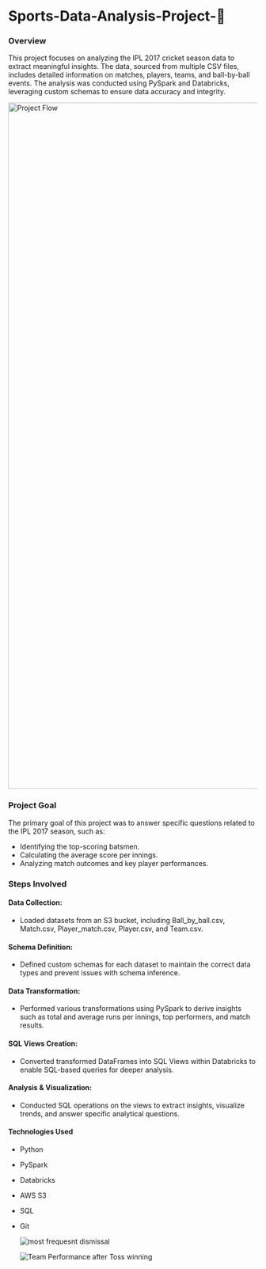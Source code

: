 # Sports-Data-Analysis-Project-🏏

### Overview
This project focuses on analyzing the IPL 2017 cricket season data to extract meaningful insights. The data, sourced from multiple CSV files, includes detailed information on matches, players, teams, and ball-by-ball events. The analysis was conducted using PySpark and Databricks, leveraging custom schemas to ensure data accuracy and integrity.

<img width="1387" alt="Project Flow" src="https://github.com/user-attachments/assets/1a102d34-271b-4305-a68f-631693787b29">

### Project Goal
The primary goal of this project was to answer specific questions related to the IPL 2017 season, such as:

- Identifying the top-scoring batsmen.
- Calculating the average score per innings.
- Analyzing match outcomes and key player performances.

### Steps Involved
#### Data Collection:
- Loaded datasets from an S3 bucket, including Ball_by_ball.csv, Match.csv, Player_match.csv, Player.csv, and Team.csv.

#### Schema Definition:
- Defined custom schemas for each dataset to maintain the correct data types and prevent issues with schema inference.
  
#### Data Transformation:
- Performed various transformations using PySpark to derive insights such as total and average runs per innings, top performers, and match results.
  
#### SQL Views Creation:
- Converted transformed DataFrames into SQL Views within Databricks to enable SQL-based queries for deeper analysis.
  
#### Analysis & Visualization:
- Conducted SQL operations on the views to extract insights, visualize trends, and answer specific analytical questions.
  
#### Technologies Used
- Python
- PySpark
- Databricks
- AWS S3
- SQL
- Git

  ![most frequesnt dismissal](https://github.com/user-attachments/assets/cf27111b-4d76-4943-9c71-cb619b2f9aac)

  ![Team Performance after Toss winning](https://github.com/user-attachments/assets/4f5f3b2c-99c5-4228-98a4-fefb0860f353)


